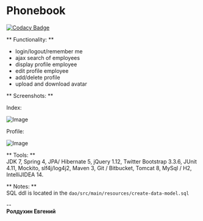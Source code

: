 # Phonebook 

[![Codacy Badge](https://api.codacy.com/project/badge/grade/cd398d127ee345a4ba6e86a862c64fb7)](https://www.codacy.com/app/rodgenk/phonebook)

** Functionality: **

+ login/logout/remember me
+ ajax search of employees 
+ display profile employee 
+ edit profile employee 
+ add/delete profile
+ upload and download avatar
  
** Screenshots: **

Index: 

![Image](https://i.gyazo.com/1a933394d633716e6149808cb1a3ae95.png)

Profile: 

![Image](https://i.gyazo.com/c25878f30dd2d5bde4decc5cd48f8d88.png)


** Tools: **  
JDK 7, Spring 4, JPA/ Hibernate 5, jQuery 1.12, Twitter Bootstrap 3.3.6, JUnit 4.11, Mockito, slf4j/log4j2, Maven 3, Git / Bitbucket, Tomcat 8, MySql / H2, IntelliJIDEA 14.  

** Notes: **  
SQL ddl is located in the `dao/src/main/resources/create-data-model.sql`

--  
**Ролдухин Евгений**  